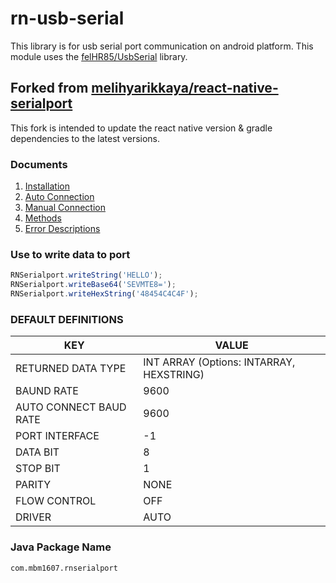# rn-usb-serial

This library is for usb serial port communication on android platform.
This module uses the [felHR85/UsbSerial](https://github.com/felHR85/UsbSerial) library.

## Forked from [melihyarikkaya/react-native-serialport](https://github.com/melihyarikkaya/react-native-serialport)

This fork is intended to update the react native version & gradle dependencies to the latest versions.

### Documents

1. [Installation](https://github.com/mbm1607/rn-usb-serial/wiki/Installation)
2. [Auto Connection](https://github.com/mbm1607/rn-usb-serial/wiki/Auto-Connection)
3. [Manual Connection](https://github.com/mbm1607/rn-usb-serial/wiki/Manual-Connection)
4. [Methods](https://github.com/mbm1607/rn-usb-serial/wiki/Methods)
5. [Error Descriptions](https://github.com/mbm1607/rn-usb-serial/wiki/Error-Descriptions)

### Use to write data to port

```javascript
RNSerialport.writeString('HELLO');
RNSerialport.writeBase64('SEVMTE8=');
RNSerialport.writeHexString('48454C4C4F');
```

### DEFAULT DEFINITIONS

| KEY                    | VALUE                                    |
| ---------------------- | ---------------------------------------- |
| RETURNED DATA TYPE     | INT ARRAY (Options: INTARRAY, HEXSTRING) |
| BAUND RATE             | 9600                                     |
| AUTO CONNECT BAUD RATE | 9600                                     |
| PORT INTERFACE         | -1                                       |
| DATA BIT               | 8                                        |
| STOP BIT               | 1                                        |
| PARITY                 | NONE                                     |
| FLOW CONTROL           | OFF                                      |
| DRIVER                 | AUTO                                     |

### Java Package Name

`com.mbm1607.rnserialport`
